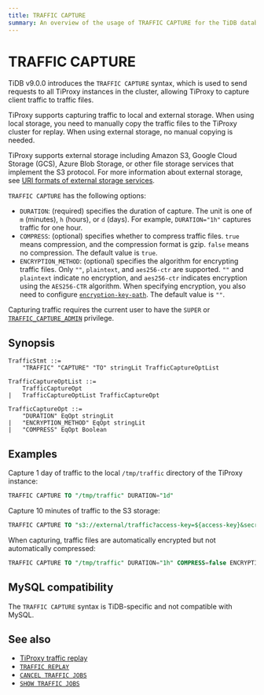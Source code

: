 ```yaml
---
title: TRAFFIC CAPTURE
summary: An overview of the usage of TRAFFIC CAPTURE for the TiDB database.
---
```


# TRAFFIC CAPTURE

TiDB v9.0.0 introduces the `TRAFFIC CAPTURE` syntax, which is used to send requests to all TiProxy instances in the cluster, allowing TiProxy to capture client traffic to traffic files.

TiProxy supports capturing traffic to local and external storage. When using local storage, you need to manually copy the traffic files to the TiProxy cluster for replay. When using external storage, no manual copying is needed.

TiProxy supports external storage including Amazon S3, Google Cloud Storage (GCS), Azure Blob Storage, or other file storage services that implement the S3 protocol. For more information about external storage, see [URI formats of external storage services](/external-storage-uri.md).

`TRAFFIC CAPTURE` has the following options:

- `DURATION`: (required) specifies the duration of capture. The unit is one of `m` (minutes), `h` (hours), or `d` (days). For example, `DURATION="1h"` captures traffic for one hour.
- `COMPRESS`: (optional) specifies whether to compress traffic files. `true` means compression, and the compression format is gzip. `false` means no compression. The default value is `true`.
- `ENCRYPTION_METHOD`: (optional) specifies the algorithm for encrypting traffic files. Only `""`, `plaintext`, and `aes256-ctr` are supported. `""` and `plaintext` indicate no encryption, and `aes256-ctr` indicates encryption using the `AES256-CTR` algorithm. When specifying encryption, you also need to configure [`encryption-key-path`](/tiproxy/tiproxy-configuration.md#encryption-key-path). The default value is `""`.

Capturing traffic requires the current user to have the `SUPER` or [`TRAFFIC_CAPTURE_ADMIN`](/privilege-management.md#dynamic-privileges) privilege.

## Synopsis

```ebnf+diagram
TrafficStmt ::=
    "TRAFFIC" "CAPTURE" "TO" stringLit TrafficCaptureOptList

TrafficCaptureOptList ::=
    TrafficCaptureOpt
|   TrafficCaptureOptList TrafficCaptureOpt

TrafficCaptureOpt ::=
    "DURATION" EqOpt stringLit
|   "ENCRYPTION_METHOD" EqOpt stringLit
|   "COMPRESS" EqOpt Boolean
```

## Examples

Capture 1 day of traffic to the local `/tmp/traffic` directory of the TiProxy instance:

```sql
TRAFFIC CAPTURE TO "/tmp/traffic" DURATION="1d"
```

Capture 10 minutes of traffic to the S3 storage:

```sql
TRAFFIC CAPTURE TO "s3://external/traffic?access-key=${access-key}&secret-access-key=${secret-access-key}" DURATION="10m"
```

When capturing, traffic files are automatically encrypted but not automatically compressed:

```sql
TRAFFIC CAPTURE TO "/tmp/traffic" DURATION="1h" COMPRESS=false ENCRYPTION_METHOD="aes256-ctr"
```

## MySQL compatibility

The `TRAFFIC CAPTURE` syntax is TiDB-specific and not compatible with MySQL.

## See also

* [TiProxy traffic replay](/tiproxy/tiproxy-traffic-replay.md)
* [`TRAFFIC REPLAY`](/sql-statements/sql-statement-traffic-replay.md)
* [`CANCEL TRAFFIC JOBS`](/sql-statements/sql-statement-cancel-traffic-jobs.md)
* [`SHOW TRAFFIC JOBS`](/sql-statements/sql-statement-show-traffic-jobs.md)

